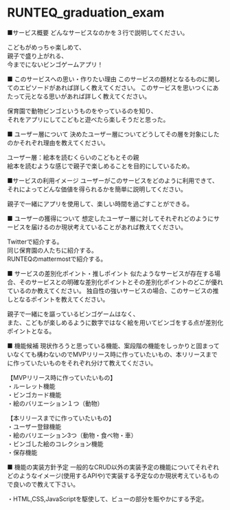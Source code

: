 # RUNTEQ_graduation_exam
■サービス概要
どんなサービスなのかを３行で説明してください。

こどもがめっちゃ楽しめて、  
親子で盛り上がれる、  
今までにないビンゴゲームアプリ！  

■ このサービスへの思い・作りたい理由
このサービスの題材となるものに関してのエピソードがあれば詳しく教えてください。
このサービスを思いつくにあたって元となる思いがあれば詳しく教えてください。

保育園で動物ビンゴというものをやっているのを知り、  
それをアプリにしてこどもと遊べたら楽しそうだと思った。

■ ユーザー層について
決めたユーザー層についてどうしてその層を対象にしたのかそれぞれ理由を教えてください。

ユーザー層：絵本を読むくらいのこどもとその親  
絵本を読むような感じで親子で楽しめることを目的にしているため。

■サービスの利用イメージ
ユーザーがこのサービスをどのように利用できて、それによってどんな価値を得られるかを簡単に説明してください。

親子で一緒にアプリを使用して、楽しい時間を過ごすことができる。

■ ユーザーの獲得について
想定したユーザー層に対してそれぞれどのようにサービスを届けるのか現状考えていることがあれば教えてください。

Twitterで紹介する。  
同じ保育園の人たちに紹介する。  
RUNTEQのmattermostで紹介する。  

■ サービスの差別化ポイント・推しポイント
似たようなサービスが存在する場合、そのサービスとの明確な差別化ポイントとその差別化ポイントのどこが優れているのか教えてください。
独自性の強いサービスの場合、このサービスの推しとなるポイントを教えてください。

親子で一緒にを謳っているビンゴゲームはなく、  
また、こどもが楽しめるように数字ではなく絵を用いてビンゴをする点が差別化ポイントとなる。  

■ 機能候補
現状作ろうと思っている機能、案段階の機能をしっかりと固まっていなくても構わないのでMVPリリース時に作っていたいもの、本リリースまでに作っていたいものをそれぞれ分けて教えてください。

【MVPリリース時に作っていたいもの】  
・ルーレット機能  
・ビンゴカード機能  
・絵のバリエーション１つ（動物）  

【本リリースまでに作っていたいもの】  
・ユーザー登録機能  
・絵のバリエーション3つ（動物・食べ物・車）  
・ビンゴした絵のコレクション機能  
・保存機能  

■ 機能の実装方針予定
一般的なCRUD以外の実装予定の機能についてそれぞれどのようなイメージ(使用するAPIや)で実装する予定なのか現状考えているもので良いので教えて下さい。

・HTML,CSS,JavaScriptを駆使して、ビューの部分を賑やかにする予定。


